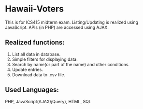 # Hawaii-Voters
This is for ICS415 midterm exam. Listing/Updating is realized using JavaScript. APIs (in PHP) are accessed using AJAX.
## Realized functions:
1. List all data in database.
2. Simple filters for displaying data.
3. Search by name(or part of the name) and other conditions.
4. Update entries. 
5. Download data to .csv file.

## Used Languages:
PHP, JavaScript(AJAX/jQuery), HTML, SQL
